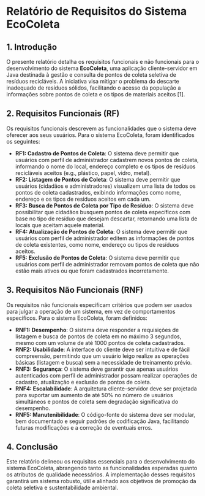 # Relatório de Requisitos do Sistema EcoColeta

## 1. Introdução

O presente relatório detalha os requisitos funcionais e não funcionais para o desenvolvimento do sistema **EcoColeta**, uma aplicação cliente-servidor em Java destinada à gestão e consulta de pontos de coleta seletiva de resíduos recicláveis. A iniciativa visa mitigar o problema do descarte inadequado de resíduos sólidos, facilitando o acesso da população a informações sobre pontos de coleta e os tipos de materiais aceitos [1].

## 2. Requisitos Funcionais (RF)

Os requisitos funcionais descrevem as funcionalidades que o sistema deve oferecer aos seus usuários. Para o sistema EcoColeta, foram identificados os seguintes:

*   **RF1: Cadastro de Pontos de Coleta**: O sistema deve permitir que usuários com perfil de administrador cadastrem novos pontos de coleta, informando o nome do local, endereço completo e os tipos de resíduos recicláveis aceitos (e.g., plástico, papel, vidro, metal).
*   **RF2: Listagem de Pontos de Coleta**: O sistema deve permitir que usuários (cidadãos e administradores) visualizem uma lista de todos os pontos de coleta cadastrados, exibindo informações como nome, endereço e os tipos de resíduos aceitos em cada um.
*   **RF3: Busca de Pontos de Coleta por Tipo de Resíduo**: O sistema deve possibilitar que cidadãos busquem pontos de coleta específicos com base no tipo de resíduo que desejam descartar, retornando uma lista de locais que aceitam aquele material.
*   **RF4: Atualização de Pontos de Coleta**: O sistema deve permitir que usuários com perfil de administrador editem as informações de pontos de coleta existentes, como nome, endereço ou tipos de resíduos aceitos.
*   **RF5: Exclusão de Pontos de Coleta**: O sistema deve permitir que usuários com perfil de administrador removam pontos de coleta que não estão mais ativos ou que foram cadastrados incorretamente.

## 3. Requisitos Não Funcionais (RNF)

Os requisitos não funcionais especificam critérios que podem ser usados para julgar a operação de um sistema, em vez de comportamentos específicos. Para o sistema EcoColeta, foram definidos:

*   **RNF1: Desempenho**: O sistema deve responder a requisições de listagem e busca de pontos de coleta em no máximo 3 segundos, mesmo com um volume de até 1000 pontos de coleta cadastrados.
*   **RNF2: Usabilidade**: A interface do cliente deve ser intuitiva e de fácil compreensão, permitindo que um usuário leigo realize as operações básicas (listagem e busca) sem a necessidade de treinamento prévio.
*   **RNF3: Segurança**: O sistema deve garantir que apenas usuários autenticados com perfil de administrador possam realizar operações de cadastro, atualização e exclusão de pontos de coleta.
*   **RNF4: Escalabilidade**: A arquitetura cliente-servidor deve ser projetada para suportar um aumento de até 50% no número de usuários simultâneos e pontos de coleta sem degradação significativa do desempenho.
*   **RNF5: Manutenibilidade**: O código-fonte do sistema deve ser modular, bem documentado e seguir padrões de codificação Java, facilitando futuras modificações e a correção de eventuais erros.

## 4. Conclusão

Este relatório delineou os requisitos essenciais para o desenvolvimento do sistema EcoColeta, abrangendo tanto as funcionalidades esperadas quanto os atributos de qualidade necessários. A implementação desses requisitos garantirá um sistema robusto, útil e alinhado aos objetivos de promoção da coleta seletiva e sustentabilidade ambiental.

